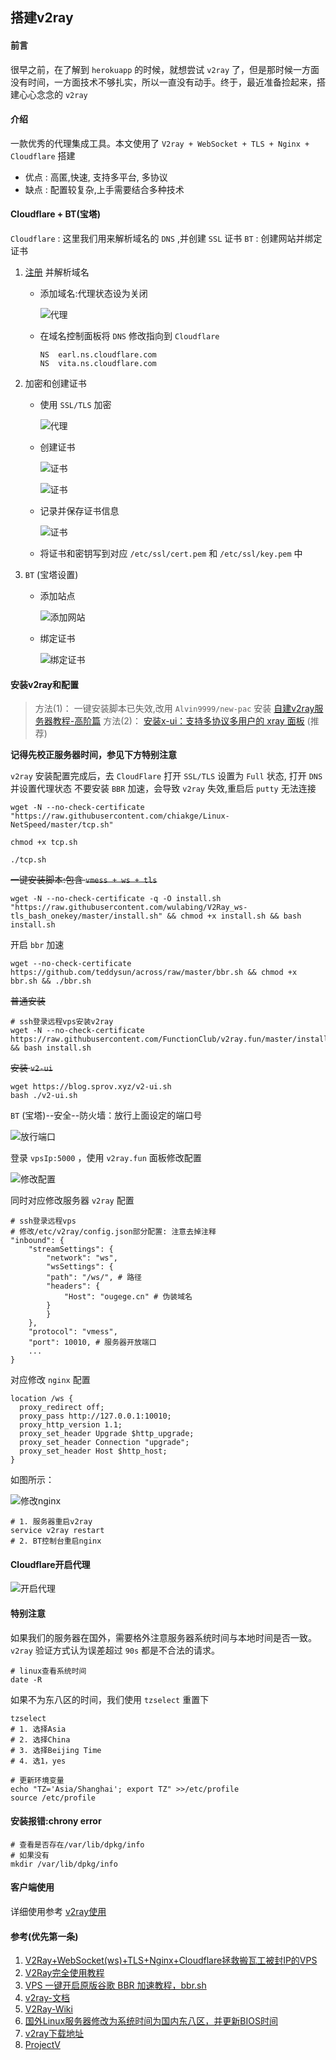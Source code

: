 ## 搭建v2ray

#### 前言
很早之前，在了解到 `herokuapp` 的时候，就想尝试 `v2ray` 了，但是那时候一方面没有时间，一方面技术不够扎实，所以一直没有动手。终于，最近准备捡起来，搭建心心念念的 `v2ray`

#### 介绍
一款优秀的代理集成工具。本文使用了 `V2ray + WebSocket + TLS + Nginx + Cloudflare` 搭建
* 优点 :  高匿,快速, 支持多平台, 多协议
* 缺点 : 配置较复杂,上手需要结合多种技术

#### Cloudflare + BT(宝塔)

`Cloudflare` : 这里我们用来解析域名的 `DNS` ,并创建 `SSL` 证书
`BT` : 创建网站并绑定证书

1. [注册](https://dash.cloudflare.com '注册') 并解析域名
    * 添加域名:代理状态设为关闭

        ![代理](/images/linux/搭建v2ray/v2ray_01.png '代理')

    * 在域名控制面板将 `DNS` 修改指向到 `Cloudflare`

        ```SHELL
        NS	earl.ns.cloudflare.com
        NS	vita.ns.cloudflare.com
        ```

1. 加密和创建证书
    * 使用 `SSL/TLS` 加密

        ![代理](/images/linux/搭建v2ray/v2ray_02.png '代理')

    * 创建证书

        ![证书](/images/linux/搭建v2ray/v2ray_03.png '证书')

        ![证书](/images/linux/搭建v2ray/v2ray_04.png '证书')

    *  记录并保存证书信息

        ![证书](/images/linux/搭建v2ray/v2ray_05.png '证书')
    
    *  将证书和密钥写到对应 `/etc/ssl/cert.pem` 和 `/etc/ssl/key.pem` 中

1. `BT` (宝塔设置)
    * 添加站点

        ![添加网站](/images/linux/搭建v2ray/v2ray_06.gif '添加网站')

    * 绑定证书

        ![绑定证书](/images/linux/搭建v2ray/v2ray_07.gif '绑定证书')

#### 安装v2ray和配置
> 方法(1)： 一键安装脚本已失效,改用 `Alvin9999/new-pac` 安装 [自建v2ray服务器教程-高阶篇](https://github.com/Alvin9999/new-pac/wiki/%E8%87%AA%E5%BB%BAv2ray%E6%9C%8D%E5%8A%A1%E5%99%A8%E6%95%99%E7%A8%8B '自建v2ray服务器教程')
> 方法(2)： [安装x-ui：支持多协议多用户的 xray 面板](https://github.com/vaxilu/x-ui '安装x-ui') (推荐)

**记得先校正服务器时间，参见下方特别注意**

`v2ray` 安装配置完成后，去 `CloudFlare` 打开 `SSL/TLS` 设置为 `Full` 状态, 打开 `DNS` 并设置代理状态
不要安装 `BBR` 加速，会导致 `v2ray` 失效,重启后 `putty` 无法连接
```SHELL
wget -N --no-check-certificate "https://raw.githubusercontent.com/chiakge/Linux-NetSpeed/master/tcp.sh"

chmod +x tcp.sh

./tcp.sh
```

~~一键安装脚本:包含 `vmess + ws + tls`~~
```SHELL
wget -N --no-check-certificate -q -O install.sh "https://raw.githubusercontent.com/wulabing/V2Ray_ws-tls_bash_onekey/master/install.sh" && chmod +x install.sh && bash install.sh
```

开启 `bbr` 加速
```SHELL
wget --no-check-certificate https://github.com/teddysun/across/raw/master/bbr.sh && chmod +x bbr.sh && ./bbr.sh
```

~~普通安装~~
```SHELL
# ssh登录远程vps安装v2ray
wget -N --no-check-certificate https://raw.githubusercontent.com/FunctionClub/v2ray.fun/master/install.sh && bash install.sh
```

~~安装 `v2-ui`~~
```SHELL
wget https://blog.sprov.xyz/v2-ui.sh
bash ./v2-ui.sh
```




`BT` (宝塔)--安全--防火墙：放行上面设定的端口号

![放行端口](/images/linux/搭建v2ray/v2ray_08.png '放行端口')

登录 `vpsIp:5000` ，使用 `v2ray.fun` 面板修改配置

![修改配置](/images/linux/搭建v2ray/v2ray_09.png '修改配置')

同时对应修改服务器 `v2ray` 配置

```SHELL
# ssh登录远程vps
# 修改/etc/v2ray/config.json部分配置: 注意去掉注释
"inbound": {
    "streamSettings": {
        "network": "ws",
        "wsSettings": {
        "path": "/ws/", # 路径
        "headers": {
            "Host": "ougege.cn" # 伪装域名
        }
        }
    },
    "protocol": "vmess",
    "port": 10010, # 服务器开放端口
    ...
}
```

对应修改 `nginx` 配置
```Nginx
location /ws {
  proxy_redirect off;
  proxy_pass http://127.0.0.1:10010;
  proxy_http_version 1.1;
  proxy_set_header Upgrade $http_upgrade;
  proxy_set_header Connection "upgrade";
  proxy_set_header Host $http_host;
}
```
如图所示：

![修改nginx](/images/linux/搭建v2ray/v2ray_10.png '修改nginx')

```SHELL
# 1. 服务器重启v2ray
service v2ray restart
# 2. BT控制台重启nginx
```

#### Cloudflare开启代理

![开启代理](/images/linux/搭建v2ray/v2ray_11.png '开启代理')

#### 特别注意
如果我们的服务器在国外，需要格外注意服务器系统时间与本地时间是否一致。 `v2ray` 验证方式认为误差超过 `90s` 都是不合法的请求。

```SHELL
# linux查看系统时间
date -R
```
如果不为东八区的时间，我们使用 `tzselect` 重置下

```SHELL
tzselect
# 1. 选择Asia
# 2. 选择China
# 3. 选择Beijing Time
# 4. 选1，yes

# 更新环境变量
echo "TZ='Asia/Shanghai'; export TZ" >>/etc/profile
source /etc/profile
```
#### 安装报错:chrony error
```SHELL
# 查看是否存在/var/lib/dpkg/info
# 如果没有
mkdir /var/lib/dpkg/info
```

#### 客户端使用
详细使用参考 [v2ray使用](./3种常用且稳定的梯子.md 'v2ray使用')

#### 参考(优先第一条)
1. [V2Ray+WebSocket(ws)+TLS+Nginx+Cloudflare拯救搬瓦工被封IP的VPS](https://liubing.me/v2ray-websocket-tl-nginx-cloudflare-bandwagonhost.html 'V2Ray+WebSocket(ws)+TLS+Nginx+Cloudflare拯救搬瓦工被封IP的VPS')
1. [V2Ray完全使用教程](https://yuan.ga/v2ray-complete-tutorial/ 'V2Ray完全使用教程')
1. [VPS 一键开启原版谷歌 BBR 加速教程，bbr.sh](https://v2raycn.com/96.html 'VPS 一键开启原版谷歌 BBR 加速教程，bbr.sh')
1. [v2ray-文档](https://toutyrater.github.io/prep/install.html 'v2ray-文档')
1. [V2Ray-Wiki](https://github.com/233boy/v2ray/wiki 'v2ray-Wiki')
1. [国外Linux服务器修改为系统时间为国内东八区，并更新BIOS时间](国外Linux服务器修改为系统时间为国内东八区，并更新BIOS时间 'http://xiaohost.com/1806.html')
1. [v2ray下载地址](v2ray下载地址 'https://www.yuque.com/renxinlei/wv98lk/owswbg?language=en-us')
1. [ProjectV](ProjectV 'https://www.atzlinux.com/doc/v/v2ray/')
